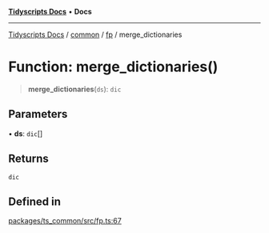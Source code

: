 [**Tidyscripts Docs**](../../../../../README.md) • **Docs**

***

[Tidyscripts Docs](../../../../../globals.md) / [common](../../../README.md) / [fp](../README.md) / merge\_dictionaries

# Function: merge\_dictionaries()

> **merge\_dictionaries**(`ds`): `dic`

## Parameters

• **ds**: `dic`[]

## Returns

`dic`

## Defined in

[packages/ts\_common/src/fp.ts:67](https://github.com/sheunaluko/tidyscripts/blob/master/packages/ts_common/src/fp.ts#L67)
